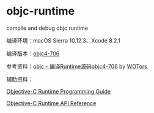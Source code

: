 # objc-runtime
compile and debug objc runtime

编译环境：macOS Sierra 10.12.3、Xcode 8.2.1

编译版本：[objc4-706](https://opensource.apple.com/tarballs/objc4/)

参考资料：[objc - 编译Runtime源码objc4-706](http://blog.csdn.net/wotors/article/details/54426316) by [WOTors](http://my.csdn.net/WOTors)

辅助资料：

[Objective-C Runtime Programming Guide](https://developer.apple.com/library/content/documentation/Cocoa/Conceptual/ObjCRuntimeGuide/Introduction/Introduction.html)
		
[Objective-C Runtime API Reference](https://developer.apple.com/reference/objectivec/objective_c_runtime?language=objc)